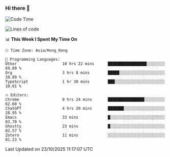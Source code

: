 ### Hi there 👋

<!--
**nicehiro/nicehiro** is a ✨ _special_ ✨ repository because its `README.md` (this file) appears on your GitHub profile.

Here are some ideas to get you started:

- 🔭 I’m currently working on ...
- 🌱 I’m currently learning ...
- 👯 I’m looking to collaborate on ...
- 🤔 I’m looking for help with ...
- 💬 Ask me about ...
- 📫 How to reach me: ...
- 😄 Pronouns: ...
- ⚡ Fun fact: ...
-->

<!--START_SECTION:waka-->
![Code Time](http://img.shields.io/badge/Code%20Time-1%2C169%20hrs%2018%20mins-blue)

![Lines of code](https://img.shields.io/badge/From%20Hello%20World%20I%27ve%20Written-1.9%20million%20lines%20of%20code-blue)

📊 **This Week I Spent My Time On** 

```text
🕑︎ Time Zone: Asia/Hong_Kong

💬 Programming Languages: 
Other                    10 hrs 22 mins      █████████████████░░░░░░░░   69.09 % 
Org                      3 hrs 8 mins        █████░░░░░░░░░░░░░░░░░░░░   20.89 % 
TypeScript               1 hr 30 mins        ███░░░░░░░░░░░░░░░░░░░░░░   10.01 % 

🔥 Editors: 
Chrome                   9 hrs 24 mins       ████████████████░░░░░░░░░   62.60 % 
ChatGPT                  4 hrs 20 mins       ███████░░░░░░░░░░░░░░░░░░   28.95 % 
Emacs                    33 mins             █░░░░░░░░░░░░░░░░░░░░░░░░   03.70 % 
Ghostty                  23 mins             █░░░░░░░░░░░░░░░░░░░░░░░░   02.57 % 
Zotero                   11 mins             ░░░░░░░░░░░░░░░░░░░░░░░░░   01.23 % 
```


 Last Updated on 23/10/2025 11:17:07 UTC
<!--END_SECTION:waka-->
